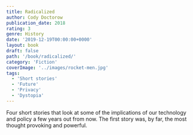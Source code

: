 ```yaml
---
title: Radicalized
author: Cody Doctorow
publication_date: 2018
rating: 3
genre: History
date: '2019-12-19T00:00:00+0000'
layout: book
draft: false
path: '/book/radicalized/'
category: 'Fiction'
coverImage: '../images/rocket-men.jpg'
tags:
  - 'Short stories'
  - 'Future'
  - 'Privacy'
  - 'Dystopia'
---
```

Four short stories that look at some of the implications of our technology and policy a few years out from now. The first story was, by far, the most thought provoking and powerful. 	